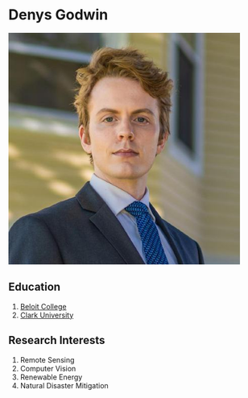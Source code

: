 # Denys Godwin
![image](images/dgodwin.jpeg)
## Education
1. [Beloit College](https://www.beloit.edu/)
1. [Clark University](https://www.clarku.edu/)
## Research Interests
1. Remote Sensing
1. Computer Vision
1. Renewable Energy
1. Natural Disaster Mitigation